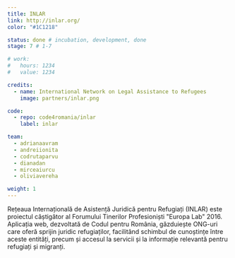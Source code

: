 ```yaml
---
title: INLAR
link: http://inlar.org/
color: "#1C1218"

status: done # incubation, development, done
stage: 7 # 1-7

# work:
#   hours: 1234
#   value: 1234

credits:
  - name: International Network on Legal Assistance to Refugees
    image: partners/inlar.png

code:
  - repo: code4romania/inlar
    label: inlar

team:
  - adrianaavram
  - andreiionita
  - codrutaparvu
  - dianadan
  - mirceaiurcu
  - oliviavereha

weight: 1
---
```

Rețeaua Internațională de Asistență Juridică pentru Refugiați (INLAR) este proiectul câștigător al Forumului Tinerilor Profesioniști "Europa Lab" 2016. Aplicația web, dezvoltată de Codul pentru România, găzduiește ONG-uri care oferă sprijin juridic refugiaților, facilitând schimbul de cunoștințe între aceste entități, precum și accesul la servicii și la informație relevantă pentru refugiați și migranți. 
